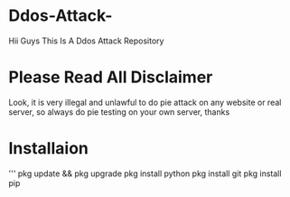 # Ddos-Attack-
Hii Guys This Is A Ddos Attack Repository 


# Please Read All Disclaimer 
Look, it is very illegal and unlawful to do pie attack on any website or real server, so always do pie testing on your own server, thanks 

# Installaion 
'''
   pkg update && pkg upgrade 
   pkg install python 
   pkg install git
   pkg install pip 
   
